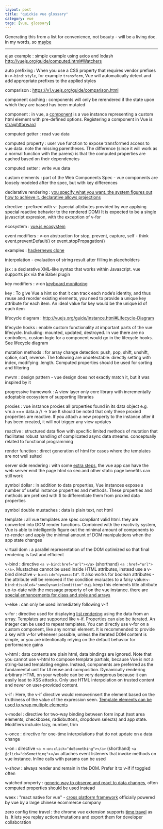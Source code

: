 ```yaml
---
layout: post
title: "quickie vue glossary"
category: vue
tags: [vue, glossary]
---
```

  
Generating this from a list for convenience, not beauty - will be a living doc.  in my words, so [maybe](https://www.youtube.com/watch?v=G2y8Sx4B2Sk)
  
---
  


ajax example : simple example using axios and lodash  <http://vuejs.org/guide/computed.html#Watchers>

auto prefixing : When you use a CSS property that requires vendor prefixes in ```v-bind:style```, for example ```transform```, Vue will automatically detect and add appropriate prefixes to the applied styles

comparison : <https://v1.vuejs.org/guide/comparison.html>

component caching : components will only be rerendered if the state upon which they are based has been mutated

component : in vue, a [component](http://vuejs.org/guide/components.html) is a vue instance representing a custom html element with pre-defined options.  Registering a component in Vue is [straightforward](http://vuejs.org/guide/index.html#Composing-with-Components)  

computed getter : read vue data

computed property : user vue function to expose transformed access to vue data.  note the missing parentheses.  The difference (since it will work as a normal function with the parens) is that the computed properties are cached based on their dependencies

computed setter : write vue data

custom elements : part of the Web Components Spec - vue components are loosely modeled after the spec, but with key differences

declarative rendering : [you specify what you want, the system figures out how to achieve it.  declarative allows projections](https://twitter.com/dan_abramov/status/789198570129805312)

directive : prefixed with v- (special attributes provided by vue applying special reactive behavior to the rendered DOM)  It is expected to be a single javascript expresion, with the exception of v-for

ecosystem : [vue.js ecosystem](https://v1.vuejs.org/guide/application.html)

event modifiers : v-on abstraction for stop, prevent, capture, self - think event.preventDefault() or event.stopPropagation()

examples : [hackernews clone](https://github.com/vuejs/vue-hackernews)

interpolation - evaluation of string result after filling in placeholders

jsx : a declarative XML-like syntax that works within Javascript. vue supports jsx via the Babel plugin 

key modifiers : v-on [keyboard monitoring](http://vuejs.org/guide/events.html#Key-Modifiers) 

key : To give Vue a hint so that it can track each node’s identity, and thus reuse and reorder existing elements, you need to provide a unique key attribute for each item. An ideal value for key would be the unique id of each item

lifecycle diagram : <http://vuejs.org/guide/instance.html#Lifecycle-Diagram>

lifecycle hooks : enable custom functionality at important parts of the vue lifecycle.  Including: mounted, updated, destroyed.  In vue there are no controllers, custom logic for a component would go in the lifecycle hooks.  See lifecycle diagram

mutation methods : for array change detection: push, pop, shift, unshift, splice, sort, reverse. The following are undetectable: directly setting with index, modifying .length.  Computed properties should be used for sorting and filtering

mvvm : design pattern - vue design does not exactly match it, but it was inspired by it

progressive framework : A view layer only core library with incrementally adoptable ecosystem of supporting libraries

proxies : vue instance proxies all properties found in its data object e.g. vm.a === data.a // -> true  It should be noted that only these proxied properties are reactive. If you attach a new property to the instance after it has been created, it will not trigger any view updates

reactive : structured data flow with specific limited methods of mutation that facilitates robust handling of complicated async data streams.  conceptually related to functional programming

render function : direct generation of html for cases where the templates are not well suited

server side rendering : with some [extra steps](https://vuejs.org/guide/ssr.html), the vue app can have the web server emit the page html so seo and other static page benefits can still work

symbol dollar : In addition to data properties, Vue instances expose a number of useful instance properties and methods. These properties and methods are prefixed with $ to differentiate them from proxied data properties

symbol double mustaches : data is plain text, not html

template : all vue templates are spec compliant valid html. they are converted into DOM render functions. Combined with the reactivity system, Vue is able to intelligently figure out the minimal amount of components to re-render and apply the minimal amount of DOM manipulations when the app state changes

virtual dom : a parallel representation of the DOM optimized so that final rendering is fast and efficient

v-bind : directive ```<a v-bind:href="url"></a>``` (shorthand) ```<a :href="url"></a>```.  Mustaches cannot be used inside HTML attributes, instead use a v-bind directive  ```v-bind:id="dynamicId"```.  It also works for boolean attributes - the attribute will be removed if the condition evaluates to a falsy value:```v-bind:disabled="someDynamicCondition"```   e.g. keep this elements title attribute up-to-date with the message property of on the vue instance.  there are [special enhancements for class and style and arrays](http://vuejs.org/guide/class-and-style.html)

v-else : can only be used immediately following v-if

v-for : directive used for displaying [list rendering](http://vuejs.org/guide/list.html) using the data from an array.  Templates are supported like v-if. Properties can also be iterated. An integer can be used to repeat templates.  You can directly use v-for on a custom component, like any normal element. It is recommended to provide a key with v-for whenever possible, unless the iterated DOM content is simple, or you are intentionally relying on the default behavior for performance gains

v-html : data contents are plain html, data bindings are ignored.  Note that you cannot use v-html to compose template partials, because Vue is not a string-based templating engine. Instead, components are preferred as the fundamental unit for UI reuse and composition.  Dynamically rendering arbitrary HTML on your website can be very dangerous because it can easily lead to XSS attacks. Only use HTML interpolation on trusted content and never on user-provided content.

v-if : Here, the v-if directive would remove/insert the element based on the truthiness of the value of the expression seen.  [Template elements can be used to wrap multiple elements](http://vuejs.org/guide/conditional.html)

v-model : directive for two-way binding between form input (text area elements, checkboxes, radiobuttons, dropdown selects) and app state.  Modifiers include: lazy, number, trim

v-once : directive for one-time interpolations that do not update on a data change

v-on : directive ```<a v-on:click="doSomething"></a>``` (shorthand) ```<a @click="doSomething"></a>``` attaches event listeners that invoke methods on vue instance.  Inline calls with params can be used

v-show : always render and remain in the DOM. Prefer it to v-if if toggled often

watched property : [generic way to observe and react to data changes](http://vuejs.org/guide/computed.html#Computed-vs-Watched-Property), often computed properties should be used instead

weex : "react native for vue" - [cross platform framework](http://alibaba.github.io/weex/) officially powered by vue by a large chinese ecommerce company

zero config time travel : the chrome vue extension supports [time travel](https://onsen.io/blog/content/images/2016/Jun/react_redux_devtools_time_travel.gif) as is.  It lets you replay actions/mutations and export them for developer collaboration

  

  

<!--  easiest way to use this for each definition, add at the top a (possibly long) single line entry with md embedded.  For double spaced results, "sort -V -t":" vue-glossary.md | sed G > text.md"  Unfinished terms can be found looking for ":  "    -->


